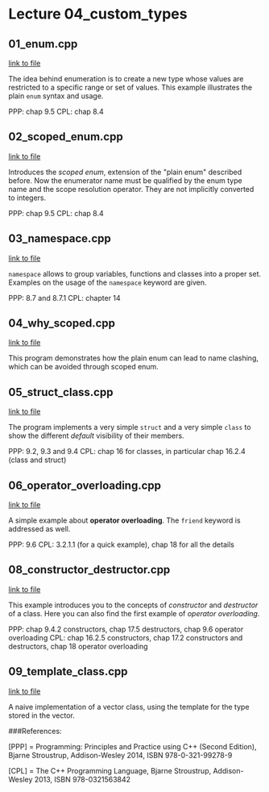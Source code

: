 # Lecture 04_custom_types


## 01_enum.cpp

[link to file](./01_enum.cpp)

The idea behind enumeration is to create a new type whose values are restricted to a specific range or set of values. This example illustrates the plain `enum` syntax and usage.

PPP: chap 9.5
CPL: chap 8.4



## 02_scoped_enum.cpp

[link to file](./02_scoped_enum.cpp)

Introduces the *scoped enum*, extension of the "plain enum" described before. Now the enumerator name must be qualified by the enum type name and the scope resolution operator. They are not implicitly converted to integers.

PPP: chap 9.5
CPL: chap 8.4



## 03_namespace.cpp

[link to file](./04_namespace.cpp)

`namespace` allows to group variables, functions and classes into a proper set. Examples on the usage of the `namespace` keyword are given.

PPP: 8.7 and 8.7.1
CPL: chapter 14



## 04_why_scoped.cpp

[link to file](./03_why_scoped.cpp)

This program demonstrates how the plain enum can lead to name clashing, which can be avoided through scoped enum.




## 05_struct_class.cpp

[link to file](./05_struct_class.cpp)

The program implements a very simple `struct` and a very simple `class` to show the different *default* visibility of their members.


PPP: 9.2, 9.3 and 9.4
CPL: chap 16 for classes, in particular chap 16.2.4 (class and struct)


## 06_operator_overloading.cpp

[link to file](./06_operator_overloading.cpp)

A simple example about **operator overloading**. The `friend` keyword is addressed as well.

PPP: 9.6
CPL: 3.2.1.1 (for a quick example), chap 18 for all the details


## 08_constructor_destructor.cpp

[link to file](./08_constructor_destructor.cpp)

This example introduces you to the concepts of *constructor* and *destructor* of a class. Here you can also find the first example of *operator overloading*.

PPP: chap 9.4.2 constructors, chap 17.5 destructors, chap 9.6 operator overloading
CPL: chap 16.2.5 constructors, chap 17.2 constructors and destructors, chap 18 operator overloading



## 09_template_class.cpp

[link to file](./09_template_class.cpp)

A naive implementation of a vector class, using the template for the type stored in the vector.




###References:

[PPP] = Programming: Principles and Practice using C++ (Second Edition), Bjarne Stroustrup, Addison-Wesley 2014, ISBN 978-0-321-99278-9

[CPL] = The C++ Programming Language, Bjarne Stroustrup, Addison-Wesley 2013, ISBN 978-0321563842
